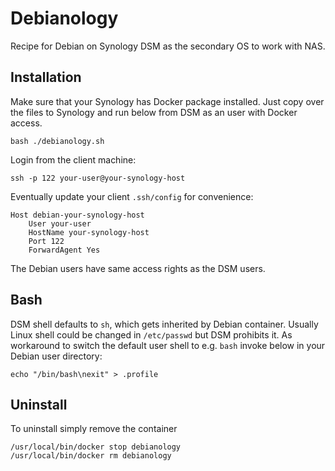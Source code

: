 # Debianology
Recipe for Debian on Synology DSM as the secondary OS to work with NAS.

## Installation
Make sure that your Synology has Docker package installed.
Just copy over the files to Synology and run below from DSM as an user with Docker access. 
   
    bash ./debianology.sh

Login from the client machine:

    ssh -p 122 your-user@your-synology-host

Eventually update your client `.ssh/config` for convenience:

    Host debian-your-synology-host
        User your-user
        HostName your-synology-host
        Port 122
        ForwardAgent Yes

The Debian users have same access rights as the DSM users.

## Bash

DSM shell defaults to `sh`, which gets inherited by Debian container.
Usually Linux shell could be changed in `/etc/passwd` but DSM prohibits it.
As workaround to switch the default user shell to e.g. `bash` invoke below in your Debian user directory:

    echo "/bin/bash\nexit" > .profile


## Uninstall
To uninstall simply remove the container

    /usr/local/bin/docker stop debianology
    /usr/local/bin/docker rm debianology